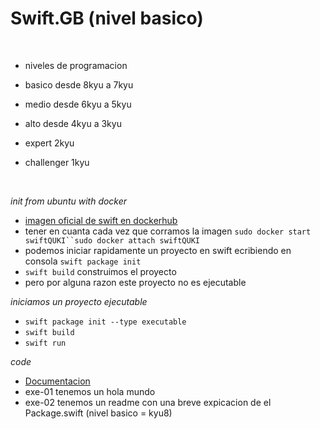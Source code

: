 



# Swift.__GB__ (nivel basico)

<br/>


- niveles de programacion
- basico desde 8kyu a 7kyu
- medio  desde 6kyu a 5kyu
- alto   desde 4kyu a 3kyu
- expert 2kyu  



- challenger 1kyu


<br/>

*init from ubuntu with docker*
- <a href="https://hub.docker.com/_/swift">imagen oficial de swift en dockerhub</a>
- tener en cuanta cada vez que corramos la imagen `sudo docker start swiftQUKI``sudo docker attach swiftQUKI`
- podemos iniciar rapidamente un proyecto en swift ecribiendo en consola `swift package init`
- `swift build` construimos el proyecto
- pero por alguna razon este proyecto no es ejecutable

*iniciamos un proyecto ejecutable*
- `swift package init --type executable`
- `swift build`
- `swift run`

*code*
- <a href="https://docs.swift.org/swift-book/LanguageGuide/TheBasics.html">Documentacion</a>
- exe-01 tenemos un hola mundo
- exe-02 tenemos un readme con una breve expicacion de el Package.swift (nivel basico = kyu8)

